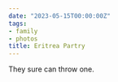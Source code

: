 ```yaml
---
date: "2023-05-15T00:00:00Z"
tags:
- family
- photos
title: Eritrea Partry
---
```


They sure can throw one. 

<script src="https://cdn.jsdelivr.net/npm/publicalbum@latest/embed-ui.min.js" async></script>
<div class="pa-gallery-player-widget"  style="width:75%; height:480px; display:none;"
  data-link="https://photos.app.goo.gl/3GATNYG8nEk6fRZF8"
  data-title="Party Eritrean style"
  data-description="6 new items added to shared album">
  <object data="https://lh3.googleusercontent.com/dsvszsyh_U6W-AEjy2jsNZAgGK_JjnHVD-PiNuK1aTatzoT9F5WgN0Kw77hYm4cxEO9ZCy9FIOCKGpZkfZQP5gUCOUbxGCAWYrLUDTIXIjuPz8V8nqoOUL0siQ2dskpSLqvspu7NAaY=w1920-h1080"></object>
  <object data="https://lh3.googleusercontent.com/yQPB2ltKVTUlG4rA4kCAN35RxyO4Jp6s_m0H6MaDmsnnJhTb5tAytn2XmpUIeVe3Qw5ucTMPwfL_45Ujo_PIpMVqIapT617qV-xGJ64Cx8u_DXTDL9PHu-xGo5oLR8P__KvjRWslK-U=w1920-h1080"></object>
  <object data="https://lh3.googleusercontent.com/r3sjI5usGwVBrpc3UIYo-rwVnDTt2LOpJtplwu7dW643r6wcT7TCbiotQ-fIjVozVQLU4Glfp67Ve74F8_xCBHG2x57zvFtvEAx4JyxzwmqkrszWPRV5rPUnPW2NPr-pILIoT4oHg5k=w1920-h1080"></object>
  <object data="https://lh3.googleusercontent.com/Zs6Ap1LbmN9fLUeqrIhwR4bedEwW3506b7DXb3DgwIr2QGIJxHzKnGk43NZ0iNg9TDlclmVoDCZKEWf6NSkPHSa-GJ-HzROPe7MhEjWQexwfrI0ZbjhJG8H48HLVUeKEa1tcNoWsXkA=w1920-h1080"></object>
  <object data="https://lh3.googleusercontent.com/SKAKF6jF1hoQQg54MswP8OTVVWaJPHhwyoPW9s52Rkpi0I26XRqsKcYVICOrajc3GMjB9eYWLLCvUnLNC5kpZanJg6BgVQk5YDDqqkNWDaNOysPpBki1Ancq6uroKveoRVLrMpBX2T4=w1920-h1080"></object>
  <object data="https://lh3.googleusercontent.com/ExVCuHRi4KXxh2zZs0HdkQ1qUlvxpoJ2sR6uXOxijZuADDtnILpAE--h6s4WHPcDwZKc5I1Ml67Kx5LxcIXg0vxwcru6cau-IgjIAK3gQ70YEs2on3dToMWCzIqrPQKevCY8cdcpGBg=w1920-h1080"></object>
</div>
